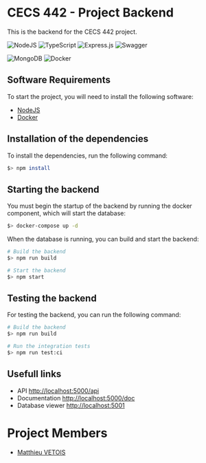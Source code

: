 # CECS 442 - Project Backend

This is the backend for the CECS 442 project.

![NodeJS](https://img.shields.io/badge/node.js-6DA55F?style=for-the-badge&logo=node.js&logoColor=white)
![TypeScript](https://img.shields.io/badge/typescript-%23007ACC.svg?style=for-the-badge&logo=typescript&logoColor=white)
![Express.js](https://img.shields.io/badge/express.js-%23404d59.svg?style=for-the-badge&logo=express&logoColor=%2361DAFB)
![Swagger](https://img.shields.io/badge/-Swagger-%23Clojure?style=for-the-badge&logo=swagger&logoColor=white)

![MongoDB](https://img.shields.io/badge/MongoDB-%234ea94b.svg?style=for-the-badge&logo=mongodb&logoColor=white)
![Docker](https://img.shields.io/badge/docker-%230db7ed.svg?style=for-the-badge&logo=docker&logoColor=white)

## Software Requirements

To start the project, you will need to install the following software:
- [NodeJS](https://nodejs.org/en/)
- [Docker](https://www.docker.com/)

## Installation of the dependencies

To install the dependencies, run the following command:

```bash
$> npm install
```

## Starting the backend

You must begin the startup of the backend by running the docker component, which will start the database:

```bash
$> docker-compose up -d
```

When the database is running, you can build and start the backend:

```bash
# Build the backend
$> npm run build

# Start the backend
$> npm start
```

## Testing the backend

For testing the backend, you can run the following command:

```bash
# Build the backend
$> npm run build

# Run the integration tests
$> npm run test:ci
```

## Usefull links

- API [http://localhost:5000/api](http://localhost:5000/)
- Documentation [http://localhost:5000/doc](http://localhost:5000/doc)
- Database viewer [http://localhost:5001](http://localhost:5001)

# Project Members
- [Matthieu VETOIS](https://github.com/mvetois)